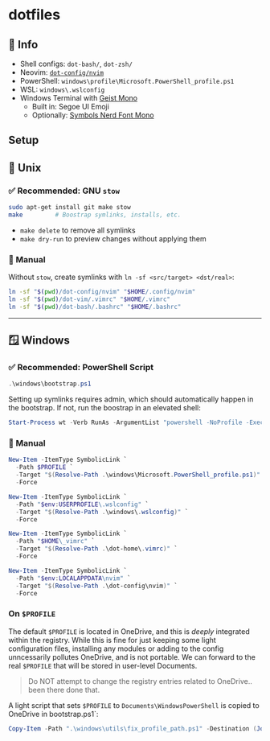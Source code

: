 # dotfiles

## 📁 Info

* Shell configs: `dot-bash/`, `dot-zsh/`
* Neovim: [`dot-config/nvim`](./dot-config/nvim)
* PowerShell: `windows\profile\Microsoft.PowerShell_profile.ps1`
* WSL: `windows\.wslconfig`
* Windows Terminal with [Geist Mono](https://vercel.com/font)
    * Built in: Segoe UI Emoji
    * Optionally: [Symbols Nerd Font Mono](https://www.nerdfonts.com/font-downloads)

##  Setup
## 🐧 Unix
### ✅ Recommended: GNU `stow`

```bash
sudo apt-get install git make stow
make         # Boostrap symlinks, installs, etc.
```
- `make delete` to remove all symlinks
- `make dry-run` to preview changes without applying them

### 🔗 Manual

Without `stow`, create symlinks with `ln -sf <src/target> <dst/real>`:

```bash
ln -sf "$(pwd)/dot-config/nvim" "$HOME/.config/nvim"
ln -sf "$(pwd)/dot-vim/.vimrc" "$HOME/.vimrc"
ln -sf "$(pwd)/dot-bash/.bashrc" "$HOME/.bashrc"
```

---

## 🪟 Windows
### ✅ Recommended: PowerShell Script

```powershell
.\windows\bootstrap.ps1
```

Setting up symlinks requires admin, which should automatically happen in the bootstrap. If not,
run the boostrap in an elevated shell:
```powershell
Start-Process wt -Verb RunAs -ArgumentList "powershell -NoProfile -ExecutionPolicy Bypass -File `"$PWD\windows\bootstrap.ps1`""
```

### 🔗 Manual

```powershell
New-Item -ItemType SymbolicLink `
  -Path $PROFILE `
  -Target "$(Resolve-Path .\windows\Microsoft.PowerShell_profile.ps1)" `
  -Force

New-Item -ItemType SymbolicLink `
  -Path "$env:USERPROFILE\.wslconfig" `
  -Target "$(Resolve-Path .\windows\.wslconfig)" `
  -Force

New-Item -ItemType SymbolicLink `
  -Path "$HOME\_vimrc" `
  -Target "$(Resolve-Path .\dot-home\.vimrc)" `
  -Force

New-Item -ItemType SymbolicLink `
  -Path "$env:LOCALAPPDATA\nvim" `
  -Target "$(Resolve-Path .\dot-config\nvim)" `
  -Force
```

### On `$PROFILE`

The default `$PROFILE` is located in OneDrive, and this is *deeply* integrated within the registry. While this is
fine for just keeping some light configuration files, installing any modules or adding to the config
unncessarily pollutes OneDrive, and is not portable. We can forward to the real `$PROFILE` that will
be stored in user-level Documents.

> Do NOT attempt to change the registry entries related to OneDrive.. been there done that.

A light script that sets `$PROFILE` to `Documents\WindowsPowerShell` is copied to OneDrive in bootstrap.ps1`:
```powershell
Copy-Item -Path ".\windows\utils\fix_profile_path.ps1" -Destination (Join-Path $env:OneDrive "Documents\WindowsPowerShell\Microsoft.PowerShell_profile.ps1") -Force
```
